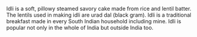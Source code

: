 Idli is a soft, pillowy steamed savory cake made from rice and lentil batter. The lentils used in making idli are urad dal (black gram). Idli is a traditional breakfast made in every South Indian household including mine. Idli is popular not only in the whole of India but outside India too.